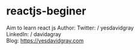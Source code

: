 # reactjs-beginer
Aim to learn react js
Author:
  Twitter:  / yesdavidgray  
  LinkedIn: / davidagray  
  Blog:     https://yesdavidgray.com
